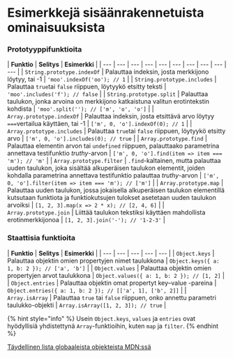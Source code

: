 # Esimerkkejä sisäänrakennetuista ominaisuuksista

### Prototyyppifunktioita

| **Funktio** | **Selitys** | **Esimerkki** |
| --- | --- | --- | --- | --- | --- | --- | --- | --- | --- |
| `String.prototype.indexOf` | Palauttaa indeksin, josta merkkijono löytyy, tai -1 | `'moo'.indexOf('oo'); // 1` |
| `String.prototype.includes` | Palauttaa `true`tai `false` riippuen, löytyykö etsitty teksti | `'moo'.includes('f'); // false` |
| `String.prototype.split` | Palauttaa taulukon, jonka arvoina on merkkijono katkaistuna valitun erotintekstin kohdista | `'moo'.split(''); // ['m', 'o', 'o']` |
| `Array.prototype.indexOf` | Palauttaa indeksin, josta etsittävä arvo löytyy `===`vertailua käyttäen, tai -1 | `['m', 0, 'o'].indexOf(0); // 1` |
| `Array.prototype.includes` | Palauttaa `true`tai `false` riippuen, löytyykö etsitty arvo | `['m', 0, 'o'].includes(0); // true` |
| `Array.prototype.find` | Palauttaa elementin arvon tai `undefined` riippuen, palauttaako parametrina annettava testifunktio _truthy_-arvon | `['m', 0, 'o'].find(item => item === 'm'); // 'm'` |
| `Array.prototype.filter` | `.find`-kaltainen, mutta palauttaa uuden taulukon, joka sisältää alkuperäisen taulukon elementit, joiden kohdalla parametrina annettava testifunktio palauttaa _truthy_-arvon | `['m', 0, 'o'].filter(item => item === 'm'); // ['m']` |
| `Array.prototype.map` | Palauttaa uuden taulukon, jossa jokaisella alkuperäisen taulukon elementillä kutsutaan funktiota ja funktiokutsujen tulokset asetetaan uuden taulukon arvoiksi | `[1, 2, 3].map(x => 2 * x); // [2, 4, 6]` |
| `Array.prototype.join` | Liittää taulukon tekstiksi käyttäen mahdollista erotinmerkkijonoa | `[1, 2, 3].join('-'); // '1-2-3'` |

### Staattisia funktioita

| **Funktio** | **Selitys** | **Esimerkki** |
| --- | --- | --- | --- | --- |
| `Object.keys` | Palauttaa objektin omien propertyjen nimet taulukkona | `Object.keys({ a: 1, b: 2 }); // ['a', 'b']` |
| `Object.values` | Palauttaa objektin omien propertyjen arvot taulukkona | `Object.values({ a: 1, b: 2 }); // [1, 2]` |
| `Object.entries` | Palauttaa objektin omat propertyt key–value -pareina | `Object.entries({ a: 1, b: 2 }); // [['a', 1], ['b', 2]]` |
| `Array.isArray` | Palauttaa `true` tai `false` riippuen, onko annettu parametri taulukko-objekti | `Array.isArray([1, 2, 3]); // true` |

{% hint style="info" %}
Usein `Object.keys`, `values` ja `entries` ovat hyödyllisiä yhdistettynä `Array`-funktioihin, kuten `map` ja `filter`.
{% endhint %}

[Täydellinen lista globaaleista objekteista MDN:ssä](https://developer.mozilla.org/docs/Web/JavaScript/Reference/Global_Objects)

